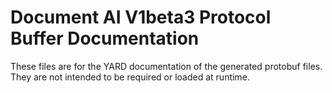 # Document AI V1beta3 Protocol Buffer Documentation

These files are for the YARD documentation of the generated protobuf files.
They are not intended to be required or loaded at runtime.
